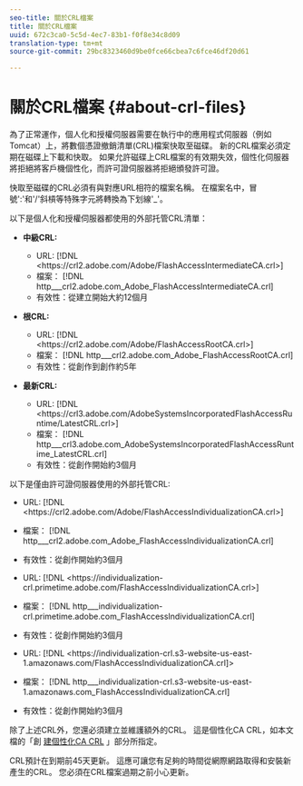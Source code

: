 ```yaml
---
seo-title: 關於CRL檔案
title: 關於CRL檔案
uuid: 672c3ca0-5c5d-4ec7-83b1-f0f8e34c8d09
translation-type: tm+mt
source-git-commit: 29bc8323460d9be0fce66cbea7c6fce46df20d61

---
```



# 關於CRL檔案 {#about-crl-files}

為了正常運作，個人化和授權伺服器需要在執行中的應用程式伺服器（例如Tomcat）上，將數個憑證撤銷清單(CRL)檔案快取至磁碟。 新的CRL檔案必須定期在磁碟上下載和快取。 如果允許磁碟上CRL檔案的有效期失效，個性化伺服器將拒絕將客戶機個性化，而許可證伺服器將拒絕頒發許可證。

快取至磁碟的CRL必須有與對應URL相符的檔案名稱。 在檔案名中，冒號&#39;:&#39;和&#39;/&#39;斜槓等特殊字元將轉換為下划線&#39;_&#39;。

以下是個人化和授權伺服器都使用的外部托管CRL清單：

* **中級CRL:**

   * URL: [!DNL <ht<span></span>tps://crl2.adobe.com/Adobe/FlashAccessIntermediateCA.crl>]
   * 檔案： [!DNL http___crl2.adobe.com_Adobe_FlashAccessIntermediateCA.crl]
   * 有效性：從建立開始大約12個月

* **根CRL:**

   * URL: [!DNL <ht<span></span>tps://crl2.adobe.com/Adobe/FlashAccessRootCA.crl>]
   * 檔案： [!DNL http___crl2.adobe.com_Adobe_FlashAccessRootCA.crl]
   * 有效性：從創作到創作約5年

* **最新CRL:**

   * URL: [!DNL <ht<span></span>tps://crl3.adobe.com/AdobeSystemsIncorporatedFlashAccessRuntime/LatestCRL.crl>]
   * 檔案： [!DNL http___crl3.adobe.com_AdobeSystemsIncorporatedFlashAccessRuntime_LatestCRL.crl]
   * 有效性：從創作開始約3個月

以下是僅由許可證伺服器使用的外部托管CRL:

* URL: [!DNL <ht<span></span>tps://crl2.adobe.com/Adobe/FlashAccessIndividualizationCA.crl>]
* 檔案： [!DNL http___crl2.adobe.com_Adobe_FlashAccessIndividualizationCA.crl]
* 有效性：從創作開始約3個月

* URL: [!DNL <ht<span></span>tps://individualization-crl.primetime.adobe.com/FlashAccessIndividualizationCA.crl>]
* 檔案： [!DNL http___individualization-crl.primetime.adobe.com_FlashAccessIndividualizationCA.crl]
* 有效性：從創作開始約3個月

* URL: [!DNL <ht<span></span>tps://individualization-crl.s3-website-us-east-1.amazonaws.com/FlashAccessIndividualizationCA.crl]>
* 檔案： [!DNL http___individualization-crl.s3-website-us-east-1.amazonaws.com_FlashAccessIndividualizationCA.crl]
* 有效性：從創作開始約3個月

除了上述CRL外，您還必須建立並維護額外的CRL。 這是個性化CA CRL，如本文檔的「創 [建個性化CA CRL](../../../on-premises-i15n-server/server-configuration-section/server-properties/create-i15n-ca-crl.md) 」部分所指定。

CRL預計在到期前45天更新。 這應可讓您有足夠的時間從網際網路取得和安裝新產生的CRL。 您必須在CRL檔案過期之前小心更新。
